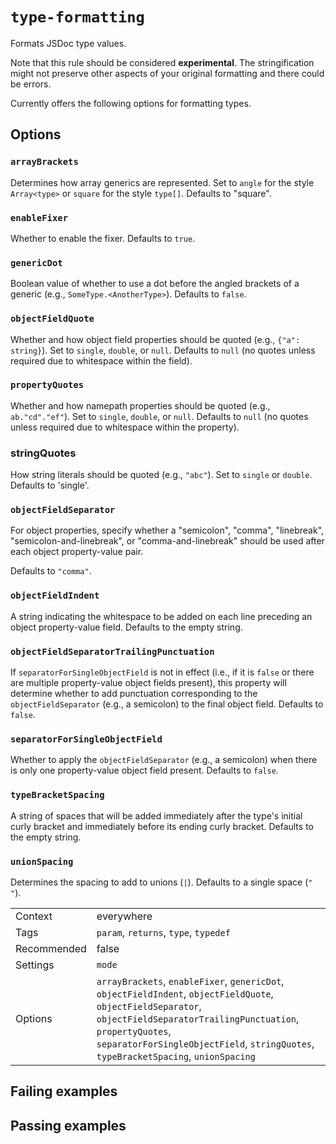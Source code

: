 # `type-formatting`

Formats JSDoc type values.

Note that this rule should be considered **experimental**. The stringification
might not preserve other aspects of your original formatting and there could be
errors.

Currently offers the following options for formatting types.

## Options

### `arrayBrackets`

Determines how array generics are represented. Set to `angle` for the style `Array<type>` or `square` for the style `type[]`. Defaults to "square".

### `enableFixer`

Whether to enable the fixer. Defaults to `true`.

### `genericDot`

Boolean value of whether to use a dot before the angled brackets of a generic (e.g., `SomeType.<AnotherType>`). Defaults to `false`.

### `objectFieldQuote`

Whether and how object field properties should be quoted (e.g., `{"a": string}`).
Set to `single`, `double`, or `null`. Defaults to `null` (no quotes unless
required due to whitespace within the field).

### `propertyQuotes`

Whether and how namepath properties should be quoted (e.g., `ab."cd"."ef"`).
Set to `single`, `double`, or `null`. Defaults to `null` (no quotes unless
required due to whitespace within the property).

### stringQuotes

How string literals should be quoted (e.g., `"abc"`). Set to `single`
or `double`. Defaults to 'single'.

### `objectFieldSeparator`

For object properties, specify whether a "semicolon", "comma", "linebreak",
"semicolon-and-linebreak", or "comma-and-linebreak" should be used after
each object property-value pair.

Defaults to `"comma"`.

### `objectFieldIndent`

A string indicating the whitespace to be added on each line preceding an
object property-value field. Defaults to the empty string.

### `objectFieldSeparatorTrailingPunctuation`

If `separatorForSingleObjectField` is not in effect (i.e., if it is `false`
or there are multiple property-value object fields present), this property
will determine whether to add punctuation corresponding to the
`objectFieldSeparator` (e.g., a semicolon) to the final object field.
Defaults to `false`.

### `separatorForSingleObjectField`

Whether to apply the `objectFieldSeparator` (e.g., a semicolon) when there
is only one property-value object field present. Defaults to `false`.

### `typeBracketSpacing`

A string of spaces that will be added immediately after the type's initial
curly bracket and immediately before its ending curly bracket. Defaults
to the empty string.

### `unionSpacing`

Determines the spacing to add to unions (`|`). Defaults to a single space (`" "`).

|||
|---|---|
|Context|everywhere|
|Tags|`param`, `returns`, `type`, `typedef`|
|Recommended|false|
|Settings|`mode`|
|Options|`arrayBrackets`, `enableFixer`, `genericDot`, `objectFieldIndent`, `objectFieldQuote`, `objectFieldSeparator`, `objectFieldSeparatorTrailingPunctuation`, `propertyQuotes`, `separatorForSingleObjectField`, `stringQuotes`, `typeBracketSpacing`, `unionSpacing`|

## Failing examples

<!-- assertions-failing typeFormatting -->

## Passing examples

<!-- assertions-passing typeFormatting -->
